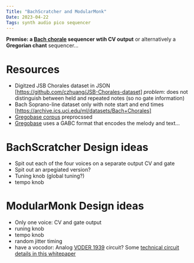 ```yaml
---
Title: "BachScratcher and ModularMonk"
Date: 2023-04-22
Tags: synth audio pico sequencer
---
```


**Premise:  a [Bach chorale](https://bach-chorales.com/BachChorales.htm) sequencer wtih CV output** or alternatively a **Gregorian chant** sequencer...

# Resources

* Digitzed JSB Chorales dataset in JSON [https://github.com/czhuang/JSB-Chorales-dataset] *problem*: does not distinguish between held and repeated notes (so no gate information)
* Bach Soprano-line dataset only with note start and end times [https://archive.ics.uci.edu/ml/datasets/Bach+Chorales]
* [Gregobase corpus](https://github.com/bacor/gregobasecorpus) preprocssed
* [Gregobase](https://gregobase.selapa.net/chant.php?id=16787) uses a GABC format that encodes the melody and text...

# BachScratcher Design ideas

* Spit out each of the four voices on a separate output CV and gate 
* Spit out an arpegiated version?
* Tuning knob (global tuning?)
* tempo knob

# ModularMonk Design ideas

* Only one voice:  CV and gate output
* runing knob
* tempo knob
* random jitter timing
* have a vocodor: Analog [VODER 1939](https://en.wikipedia.org/wiki/Voder) circuit?  Some [technical circuit details in this whitepaper](https://www.specialtyansweringservice.net/wp-content/uploads/resources_papers/what-is-the-voder/The-Voder.pdf) 
